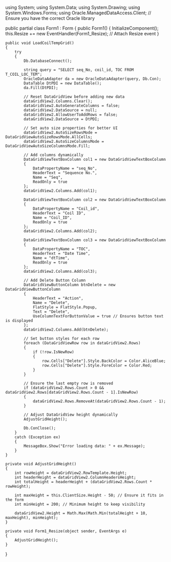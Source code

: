 using System;
using System.Data;
using System.Drawing;
using System.Windows.Forms;
using Oracle.ManagedDataAccess.Client; // Ensure you have the correct Oracle library

public partial class Form1 : Form
{
    public Form1()
    {
        InitializeComponent();
        this.Resize += new EventHandler(Form1_Resize); // Attach Resize event
    }

    public void LoadCoilTempGrid()
    {
        try
        {
            Db.DatabaseConnect();

            string query = "SELECT seq_No, coil_id, TOC FROM T_COIL_LOC_TEM";
            OracleDataAdapter da = new OracleDataAdapter(query, Db.Con);
            DataTable DtPDI = new DataTable();
            da.Fill(DtPDI);

            // Reset DataGridView before adding new data
            dataGridView2.Columns.Clear();
            dataGridView2.AutoGenerateColumns = false;
            dataGridView2.DataSource = null;
            dataGridView2.AllowUserToAddRows = false;
            dataGridView2.DataSource = DtPDI;

            // Set auto size properties for better UI
            dataGridView2.AutoSizeRowsMode = DataGridViewAutoSizeRowsMode.AllCells;
            dataGridView2.AutoSizeColumnsMode = DataGridViewAutoSizeColumnsMode.Fill;

            // Add columns dynamically
            DataGridViewTextBoxColumn col1 = new DataGridViewTextBoxColumn
            {
                DataPropertyName = "seq_No",
                HeaderText = "Sequence No.",
                Name = "Seq",
                ReadOnly = true
            };
            dataGridView2.Columns.Add(col1);

            DataGridViewTextBoxColumn col2 = new DataGridViewTextBoxColumn
            {
                DataPropertyName = "Coil_id",
                HeaderText = "Coil ID",
                Name = "Coil_ID",
                ReadOnly = true
            };
            dataGridView2.Columns.Add(col2);

            DataGridViewTextBoxColumn col3 = new DataGridViewTextBoxColumn
            {
                DataPropertyName = "TOC",
                HeaderText = "Date Time",
                Name = "dtTime",
                ReadOnly = true
            };
            dataGridView2.Columns.Add(col3);

            // Add Delete Button Column
            DataGridViewButtonColumn btnDelete = new DataGridViewButtonColumn
            {
                HeaderText = "Action",
                Name = "Delete",
                FlatStyle = FlatStyle.Popup,
                Text = "Delete",
                UseColumnTextForButtonValue = true // Ensures button text is displayed
            };
            dataGridView2.Columns.Add(btnDelete);

            // Set button styles for each row
            foreach (DataGridViewRow row in dataGridView2.Rows)
            {
                if (!row.IsNewRow)
                {
                    row.Cells["Delete"].Style.BackColor = Color.AliceBlue;
                    row.Cells["Delete"].Style.ForeColor = Color.Red;
                }
            }

            // Ensure the last empty row is removed
            if (dataGridView2.Rows.Count > 0 && dataGridView2.Rows[dataGridView2.Rows.Count - 1].IsNewRow)
            {
                dataGridView2.Rows.RemoveAt(dataGridView2.Rows.Count - 1);
            }

            // Adjust DataGridView height dynamically
            AdjustGridHeight();

            Db.ConClose();
        }
        catch (Exception ex)
        {
            MessageBox.Show("Error loading data: " + ex.Message);
        }
    }

    private void AdjustGridHeight()
    {
        int rowHeight = dataGridView2.RowTemplate.Height;
        int headerHeight = dataGridView2.ColumnHeadersHeight;
        int totalHeight = headerHeight + (dataGridView2.Rows.Count * rowHeight);

        int maxHeight = this.ClientSize.Height - 50; // Ensure it fits in the form
        int minHeight = 200; // Minimum height to keep visibility

        dataGridView2.Height = Math.Max(Math.Min(totalHeight + 10, maxHeight), minHeight);
    }

    private void Form1_Resize(object sender, EventArgs e)
    {
        AdjustGridHeight();
    }
}